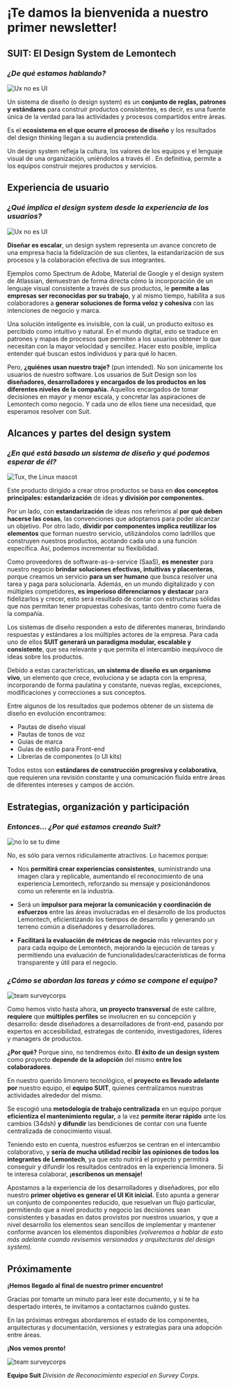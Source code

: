 # ¡Te damos la bienvenida a nuestro primer newsletter!

<!--truncate-->

## SUIT: El Design System de Lemontech

### *¿De qué estamos hablando?*

![Ux no es UI](https://c.tenor.com/1joXLyj7XiwAAAAM/the-grand-budapest-hotel-adrien-brody.gif)

Un sistema de diseño (o design system) es un **conjunto de reglas, patrones y estándares** para construir productos consistentes, es decir, es una fuente única de la verdad para las actividades y procesos compartidos entre áreas.

Es el **ecosistema en el que ocurre el proceso de diseño** y los resultados del design thinking llegan a su audiencia pretendida.

Un design system refleja la cultura, los valores de los equipos y el lenguaje visual de una organización, uniéndolos a través él . En definitiva, permite a los equipos construir mejores productos y servicios.

## Experiencia de usuario

### *¿Qué implica el design system desde la experiencia de los usuarios?*

 ![Ux no es UI](https://media4.giphy.com/media/FRsYCa9eYbxHG/200.gif)

**Diseñar es escalar**, un design system representa un avance concreto de una empresa hacia la fidelización de sus clientes, la estandarización de sus procesos y la colaboración efectiva de sus integrantes.

Ejemplos como Spectrum de Adobe, Material de Google y el design system de Atlassian, demuestran de forma directa cómo la incorporación de un lenguaje visual consistente a través de sus productos, le **permite a las empresas ser reconocidas por su trabajo**, y al mismo tiempo, habilita a sus colaboradores a **generar soluciones de forma veloz y cohesiva** con las intenciones de negocio y marca.

Una solución inteligente es invisible, con la cuál, un producto exitoso es percibido como intuitivo y natural. En el mundo digital, esto se traduce en patrones y mapas de procesos que permiten a los usuarios obtener lo que necesitan con la mayor velocidad y sencillez. Hacer esto posible, implica entender qué buscan estos individuos y para qué lo hacen.

Pero, **¿quiénes usan nuestro traje?** (pun intended). No son únicamente los usuarios de nuestro software. Los usuarios de Suit Design son los **diseñadores, desarrolladores y encargados de los productos en los diferentes niveles de la compañía.** Aquellos encargados de tomar decisiones en mayor y menor escala, y concretar las aspiraciones de Lemontech como negocio. Y cada uno de ellos tiene una necesidad, que esperamos resolver con Suit.

## Alcances y partes del design system

### *¿En qué está basado un sistema de diseño y qué podemos esperar de él?*

![Tux, the Linux mascot](https://i.gifer.com/A3Zx.gif)

Este producto dirigido a crear otros productos se basa en **dos conceptos principales: estandarización** de ideas **y división por componentes.**

Por un lado, con **estandarización** de ideas nos referimos al **por qué deben hacerse las cosas**, las convenciones que adoptamos para poder alcanzar un objetivo. Por otro lado, **dividir por componentes implica reutilizar los elementos** que forman nuestro servicio, utilizándolos como ladrillos que construyen nuestros productos, acotando cada uno a una función específica. Así, podemos incrementar su flexibilidad.

Como proveedores de software-as-a-service (SaaS), **es menester** para nuestro negocio **brindar soluciones efectivas, intuitivas y placenteras**, porque creamos un servicio **para un ser humano** que busca resolver una tarea y paga para solucionarla. Además, en un mundo digitalizado y con múltiples competidores, **es imperioso diferenciarnos y destacar** para fidelizarlos y crecer, esto será resultado de contar con estructuras sólidas que nos permitan tener propuestas cohesivas, tanto dentro como fuera de la compañía.

Los sistemas de diseño responden a esto de diferentes maneras, brindando respuestas y estándares a los múltiples actores de la empresa. Para cada uno de ellos **SUIT generará un paradigma modular, escalable y consistente**, que sea relevante y que permita el intercambio inequívoco de ideas sobre los productos.

Debido a estas características, **un sistema de diseño es un organismo vivo**, un elemento que crece, evoluciona y se adapta con la empresa, incorporando de forma paulatina y constante, nuevas reglas, excepciones, modificaciones y correcciones a sus conceptos.

Entre algunos de los resultados que podemos obtener de un sistema de diseño en evolución encontramos:

- Pautas de diseño visual
- Pautas de tonos de voz
- Guías de marca
- Guías de estilo para Front-end
- Librerías de componentes (o UI kits)

Todos estos son **estándares de construcción progresiva y colaborativa**, que requieren una revisión constante y una comunicación fluída entre áreas de diferentes intereses y campos de acción.

## Estrategias, organización y participación

### *Entonces... ¿Por qué estamos creando Suit?*

![no lo se tu dime](https://mehallo.com/blog/wp-content/uploads/2016/03/mehalloBlog_Nasibov05.gif.gif)

No, es sólo para vernos ridículamente atractivos. Lo hacemos porque:

- Nos **permitirá crear experiencias consistentes**, suministrando una imagen clara y replicable, aumentando el reconocimiento de una experiencia Lemontech, reforzando su mensaje y posicionándonos como un referente en la industria.

- Será un **impulsor para mejorar la comunicación y coordinación de esfuerzos** entre las áreas involucradas en el desarrollo de los productos Lemontech, eficientizando los tiempos de desarrollo y generando un terreno común a diseñadores y desarrolladores.

- **Facilitará la evaluación de métricas de negocio** más relevantes por y para cada equipo de Lemontech, mejorando la ejecución de tareas y permitiendo una evaluación de funcionalidades/características de forma transparente y útil para el negocio.

### *¿Cómo se abordan las tareas y cómo se compone el equipo?*

![team surveycorps](https://thumbs.gfycat.com/GleamingUnpleasantAustrianpinscher-max-1mb.gif)

Como hemos visto hasta ahora, **un proyecto transversal** de este calibre, **requiere** que **múltiples perfiles** se involucren en su concepción y desarrollo: desde diseñadores a desarrolladores de front-end, pasando por expertos en accesibilidad, estrategas de contenido, investigadores, líderes y managers de productos.

**¿Por qué?** Porque sino, no tendremos éxito. **El éxito de un design system** como proyecto **depende de la adopción** del mismo **entre los colaboradores**.

En nuestro querido limonero tecnológico, el **proyecto es llevado adelante por** nuestro equipo, el **equipo SUIT**, quienes centralizamos nuestras actividades alrededor del mismo.

Se escogió una **metodología de trabajo centralizada** en un equipo porque **eficientiza el mantenimiento regular,** a la vez **permite iterar rápido** ante los cambios (34dsh) **y difundir** las bendiciones de contar con una fuente centralizada de conocimiento visual.

Teniendo esto en cuenta, nuestros esfuerzos se centran en el intercambio colaborativo, y **sería de mucha utilidad recibir las opiniones de todos los integrantes de Lemontech**, ya que esto nutrirá el proyecto y permitirá conseguir y difundir los resultados centrados en la experiencia limonera. Si te interesa colaborar, **¡escribenos un mensaje!**

Apostamos a la experiencia de los desarrolladores y diseñadores, por ello nuestro **primer objetivo es generar el UI Kit inicial.** Esto apunta a generar un conjunto de componentes reducido, que resuelvan un flujo particular, permitiendo que a nivel producto y negocio las decisiones sean consistentes y basadas en datos provistos por nuestros usuarios, y que a nivel desarrollo los elementos sean sencillos de implementar y mantener conforme avancen los elementos disponibles *(volveremos a hablar de esto más adelante cuando revisemos versionados y arquitecturas del design system).*

## Próximamente

**¡Hemos llegado al final de nuestro primer encuentro!**

Gracias por tomarte un minuto para leer este documento, y si te ha despertado interés, te invitamos a contactarnos cuándo gustes.

En las próximas entregas abordaremos el estado de los componentes, arquitecturas y documentación, versiones y estrategias para una adopción entre áreas.

**¡Nos vemos pronto!**

![team surveycorps](https://thumbs.gfycat.com/ReasonableThinIndochinahogdeer-max-1mb.gif)

**Equipo Suit**
*División de Reconocimiento especial en Survey Corps.*
